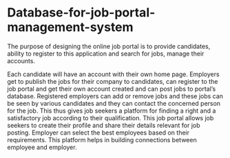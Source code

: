 # Database-for-job-portal-management-system

The purpose of designing the online job portal is to provide candidates, ability to register to this application and search for jobs, manage their accounts.

Each candidate will have an account with their own home page.
Employers get to publish the jobs for their company to candidates, can register to the job portal and get their own account created and can post jobs to portal’s database.
Registered employers can add or remove jobs and these jobs can be seen by various candidates and they can contact the concerned person for the job.
This thus gives job seekers a platform for finding a right and a satisfactory job according to their qualification. This job portal allows job seekers to create their profile and share their details relevant for job posting.
Employer can select the best employees based on their requirements. This platform helps in building connections between employee and employer.
